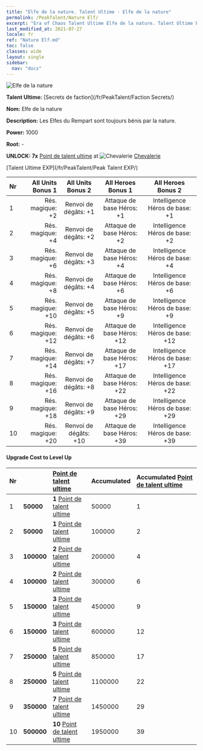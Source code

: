 ```yaml
---
title: "Elfe de la nature. Talent Ultime - Elfe de la nature"
permalink: /PeakTalent/Nature Elf/
excerpt: "Era of Chaos Talent Ultime Elfe de la nature. Talent Ultime Elfe de la nature. Elfe de la nature"
last_modified_at: 2021-07-27
locale: fr
ref: "Nature Elf.md"
toc: false
classes: wide
layout: single
sidebar:
  nav: "docs"
---
```


  ![Elfe de la nature](/images/pt/talent_3007.png)

  **Talent Ultime:** [Secrets de faction](/fr/PeakTalent/Faction Secrets/)

  **Nom:** Elfe de la nature

  **Description:** Les Elfes du Rempart sont toujours bénis par la nature.

  **Power:** 1000

  **Root:** -

  **UNLOCK: 7x** [Point de talent ultime](/ItemsFR/con_934/) at ![Chevalerie](/images/pt/talent_3006.png) [Chevalerie](/fr/PeakTalent/Chivalry/)

  [Talent Ultime EXP](/fr/PeakTalent/Peak Talent EXP/)

  | Nr | All Units Bonus 1 | All Units Bonus 2 | All Heroes Bonus 1 | All Heroes Bonus 2 |
  |:---|--------------:|:-------------:|:-------------:|:-------------:|
  | 1 | Rés. magique: +2 | Renvoi de dégâts: +1 | Attaque de base Héros: +1 | Intelligence Héros de base: +1 |
  | 2 | Rés. magique: +4 | Renvoi de dégâts: +2 | Attaque de base Héros: +2 | Intelligence Héros de base: +2 |
  | 3 | Rés. magique: +6 | Renvoi de dégâts: +3 | Attaque de base Héros: +4 | Intelligence Héros de base: +4 |
  | 4 | Rés. magique: +8 | Renvoi de dégâts: +4 | Attaque de base Héros: +6 | Intelligence Héros de base: +6 |
  | 5 | Rés. magique: +10 | Renvoi de dégâts: +5 | Attaque de base Héros: +9 | Intelligence Héros de base: +9 |
  | 6 | Rés. magique: +12 | Renvoi de dégâts: +6 | Attaque de base Héros: +12 | Intelligence Héros de base: +12 |
  | 7 | Rés. magique: +14 | Renvoi de dégâts: +7 | Attaque de base Héros: +17 | Intelligence Héros de base: +17 |
  | 8 | Rés. magique: +16 | Renvoi de dégâts: +8 | Attaque de base Héros: +22 | Intelligence Héros de base: +22 |
  | 9 | Rés. magique: +18 | Renvoi de dégâts: +9 | Attaque de base Héros: +29 | Intelligence Héros de base: +29 |
  | 10 | Rés. magique: +20 | Renvoi de dégâts: +10 | Attaque de base Héros: +39 | Intelligence Héros de base: +39 |


#### Upgrade Cost to Level Up

  | Nr | <i class="fas fa-coins"/> | [Point de talent ultime](/ItemsFR/con_934/) | Accumulated <i class="fas fa-coins"/> | Accumulated [Point de talent ultime](/ItemsFR/con_934/) |
  |:---|:--------------|:-------------|:-------------|:-------------|
  | 1 | **50000** | **1** [Point de talent ultime](/ItemsFR/con_934/) | 50000 | 1 |
  | 2 | **50000** | **1** [Point de talent ultime](/ItemsFR/con_934/) | 100000 | 2 |
  | 3 | **100000** | **2** [Point de talent ultime](/ItemsFR/con_934/) | 200000 | 4 |
  | 4 | **100000** | **2** [Point de talent ultime](/ItemsFR/con_934/) | 300000 | 6 |
  | 5 | **150000** | **3** [Point de talent ultime](/ItemsFR/con_934/) | 450000 | 9 |
  | 6 | **150000** | **3** [Point de talent ultime](/ItemsFR/con_934/) | 600000 | 12 |
  | 7 | **250000** | **5** [Point de talent ultime](/ItemsFR/con_934/) | 850000 | 17 |
  | 8 | **250000** | **5** [Point de talent ultime](/ItemsFR/con_934/) | 1100000 | 22 |
  | 9 | **350000** | **7** [Point de talent ultime](/ItemsFR/con_934/) | 1450000 | 29 |
  | 10 | **500000** | **10** [Point de talent ultime](/ItemsFR/con_934/) | 1950000 | 39 |
